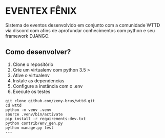 # EVENTEX FÊNIX
 
Sistema de eventos desenvolvido em conjunto com a comunidade WTTD via discord com afins
de aprofundar conhecimentos com python e seu framework DJANGO.

## Como desenvolver?
1. Clone o repositório
2. Crie um virtualenv com python 3.5 >
3. Ative o virtualenv
4. Instale as dependencias
5. Configure a instância com o .env
6. Execute os testes

``` console
git clone github.com/zeny-brus/wttd.git
cd wttd
python -m venv .venv
source .venv/bin/activate
pip install -r requirements-dev.txt
python contrib/env_gen.py
python manage.py test
---
